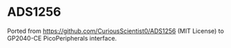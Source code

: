 # ADS1256

Ported from <https://github.com/CuriousScientist0/ADS1256> (MIT License) to GP2040-CE PicoPeripherals interface.

